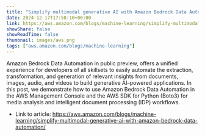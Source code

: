 ```yaml
---
title: "Simplify multimodal generative AI with Amazon Bedrock Data Automation"
date: 2024-12-17T17:58:10+00:00
link: https://aws.amazon.com/blogs/machine-learning/simplify-multimodal-generative-ai-with-amazon-bedrock-data-automation/
showShare: false
showReadTime: false
thumbnail: images/aws.png
tags: ["aws.amazon.com/blogs/machine-learning"]
---
```

Amazon Bedrock Data Automation in public preview, offers a unified experience for developers of all skillsets to easily automate the extraction, transformation, and generation of relevant insights from documents, images, audio, and videos to build generative AI–powered applications. In this post, we demonstrate how to use Amazon Bedrock Data Automation in the AWS Management Console and the AWS SDK for Python (Boto3) for media analysis and intelligent document processing (IDP) workflows.

- Link to article: https://aws.amazon.com/blogs/machine-learning/simplify-multimodal-generative-ai-with-amazon-bedrock-data-automation/